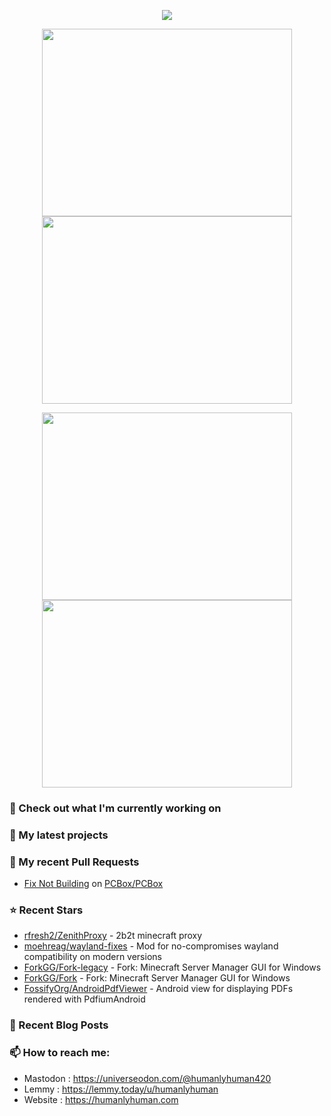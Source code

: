 <p align="center"><a href="https://github.com/anuraghazra/github-readme-stats">
  <img align="center" src="https://github-readme-stats.vercel.app/api?username=humanlyhuman&show_icons=true&theme=react" />
</a></p>
<p align="center"><a href="https://wakatime.com/@humanlyhuman">
  <img align="center" width="400" height="300" src="https://wakatime.com/share/@humanlyhuman/9c049d62-984c-408f-b87b-68c5cc7bf4bf.svg" />
</a>
<a href="https://wakatime.com/@humanlyhuman">
  <img align="center" width="400" height="300" src="https://wakatime.com/share/@humanlyhuman/513b3a3a-52c9-4706-bece-2472e26f6945.svg" />
</a></p>

<p align="center"><a href="https://wakatime.com/@humanlyhuman">
  <img align="center" width="400" height="300" src="https://wakatime.com/share/@humanlyhuman/6d9d7eea-3f23-4db3-9eaf-742cbff8d9b5.svg" />
</a>
<a href="https://wakatime.com/@humanlyhuman">
  <img align="center" width="400" height="300" src="https://wakatime.com/share/@humanlyhuman/558c9c83-c82e-4142-bd49-b2eaa73616d1.svg" />
</a></p>

### 👷 Check out what I'm currently working on

### 🌱 My latest projects

### 🔨 My recent Pull Requests

- [Fix Not Building](https://github.com/PCBox/PCBox/pull/80) on [PCBox/PCBox](https://github.com/PCBox/PCBox)
### ⭐ Recent Stars

- [rfresh2/ZenithProxy](https://github.com/rfresh2/ZenithProxy) - 2b2t minecraft proxy
- [moehreag/wayland-fixes](https://github.com/moehreag/wayland-fixes) - Mod for no-compromises wayland compatibility on modern versions
- [ForkGG/Fork-legacy](https://github.com/ForkGG/Fork-legacy) - Fork: Minecraft Server Manager GUI for Windows
- [ForkGG/Fork](https://github.com/ForkGG/Fork) - Fork: Minecraft Server Manager GUI for Windows 
- [FossifyOrg/AndroidPdfViewer](https://github.com/FossifyOrg/AndroidPdfViewer) - Android view for displaying PDFs rendered with PdfiumAndroid
### 📰 Recent Blog Posts
### 📫 How to reach me:
  - Mastodon  : <https://universeodon.com/@humanlyhuman420>
  - Lemmy     : <https://lemmy.today/u/humanlyhuman>
  - Website   : <https://humanlyhuman.com>
